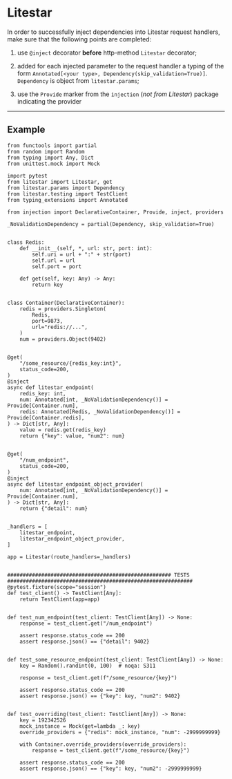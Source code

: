 # Litestar

In order to successfully inject dependencies into Litestar request handlers,
make sure that the following points are completed:
1. use `@inject` decorator **before** http-method `Litestar` decorator;

2. added for each injected parameter to the request handler a typing of the form
`Annotated[<your type>, Dependency(skip_validation=True)]`. `Dependency` is object from `litestar.params`;

3. use the `Provide` marker from the `injection` (_not from Litestar_) package indicating the provider

---

## Example

```python3
from functools import partial
from random import Random
from typing import Any, Dict
from unittest.mock import Mock

import pytest
from litestar import Litestar, get
from litestar.params import Dependency
from litestar.testing import TestClient
from typing_extensions import Annotated

from injection import DeclarativeContainer, Provide, inject, providers

_NoValidationDependency = partial(Dependency, skip_validation=True)


class Redis:
    def __init__(self, *, url: str, port: int):
        self.uri = url + ":" + str(port)
        self.url = url
        self.port = port

    def get(self, key: Any) -> Any:
        return key


class Container(DeclarativeContainer):
    redis = providers.Singleton(
        Redis,
        port=9873,
        url="redis://...",
    )
    num = providers.Object(9402)


@get(
    "/some_resource/{redis_key:int}",
    status_code=200,
)
@inject
async def litestar_endpoint(
    redis_key: int,
    num: Annotated[int, _NoValidationDependency()] = Provide[Container.num],
    redis: Annotated[Redis, _NoValidationDependency()] = Provide[Container.redis],
) -> Dict[str, Any]:
    value = redis.get(redis_key)
    return {"key": value, "num2": num}


@get(
    "/num_endpoint",
    status_code=200,
)
@inject
async def litestar_endpoint_object_provider(
    num: Annotated[int, _NoValidationDependency()] = Provide[Container.num],
) -> Dict[str, Any]:
    return {"detail": num}


_handlers = [
    litestar_endpoint,
    litestar_endpoint_object_provider,
]

app = Litestar(route_handlers=_handlers)


##################################################### TESTS ############################################################
@pytest.fixture(scope="session")
def test_client() -> TestClient[Any]:
    return TestClient(app=app)


def test_num_endpoint(test_client: TestClient[Any]) -> None:
    response = test_client.get("/num_endpoint")

    assert response.status_code == 200
    assert response.json() == {"detail": 9402}


def test_some_resource_endpoint(test_client: TestClient[Any]) -> None:
    key = Random().randint(0, 100)  # noqa: S311

    response = test_client.get(f"/some_resource/{key}")

    assert response.status_code == 200
    assert response.json() == {"key": key, "num2": 9402}


def test_overriding(test_client: TestClient[Any]) -> None:
    key = 192342526
    mock_instance = Mock(get=lambda _: key)
    override_providers = {"redis": mock_instance, "num": -2999999999}

    with Container.override_providers(override_providers):
        response = test_client.get(f"/some_resource/{key}")

    assert response.status_code == 200
    assert response.json() == {"key": key, "num2": -2999999999}

```
